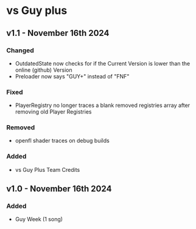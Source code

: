 # vs Guy plus
## v1.1 - November 16th 2024
### Changed
- OutdatedState now checks for if the Current Version is lower than the online (github) Version
- Preloader now says "GUY+" instead of "FNF"
### Fixed
- PlayerRegistry no longer traces a blank removed registries array after removing old Player Registries
### Removed
- openfl shader traces on debug builds
### Added
- vs Guy Plus Team Credits

## v1.0 - November 16th 2024
### Added
- Guy Week (1 song)